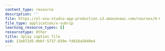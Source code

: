 ```yaml
---
content_type: resource
description: ''
file: https://ol-ocw-studio-app-production.s3.amazonaws.com/courses/9-00-introduction-to-psychology-fall-2004/13e072d50bbf5737839efd818a5049e4_10501.vtt
file_type: application/x-subrip
learning_resource_types: []
resourcetype: Other
title: 3play caption file
uid: 13e072d5-0bbf-5737-839e-fd818a5049e4
---
```

